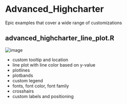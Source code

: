 # Advanced_Highcharter
Epic examples that cover a wide range of customizations


<h2> advanced_highcharter_line_plot.R </h2>


![image](https://user-images.githubusercontent.com/28716957/213762386-d8781afe-51d7-47c9-bfeb-729b0e68e0e1.png)



- custom tooltip and location
- line plot with line color based on y-value
- plotlines
- plotbands
- custom legend
- fonts, font color, font family
- crosshairs
- custom labels and positioning
